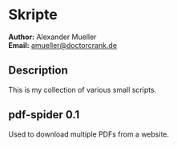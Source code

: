 # Skripte

**Author:**   Alexander Mueller</br>
**Email:**    amueller@doctorcrank.de

## Description

This is my collection of various small scripts.

## pdf-spider **0.1**

Used to download multiple PDFs from a website.
